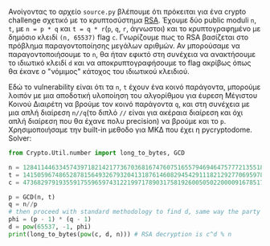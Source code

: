 Ανοίγοντας το αρχείο `source.py` βλέπουμε ότι πρόκειται για ένα crypto challenge σχετικό με το κρυπτοσύστημα [RSA](https://en.wikipedia.org/wiki/RSA_(cryptosystem)).
Έχουμε δύο public moduli `n`, `t`, με `n = p * q` και `t = q * r`(`p`, `q`, `r`, άγνωστοι) και το κρυπτογραφημένο με δημόσιο κλειδί `(n, 65537)` flag `c`. 
Γνωρίζουμε πως το RSA βασίζεται στο πρόβλημα παραγοντοποίησης μεγάλων αριθμών. Αν μπορούσαμε να παραγοντοποιήσουμε το `n`, θα ήταν εφικτό στη συνέχεια να ανακτήσουμε το ιδιωτικό κλειδί `d` και να αποκρυπτογραφήσουμε το flag ακρίβως όπως θα έκανε ο "νόμιμος" κάτοχος του ιδιωτικού κλειδιού.

Εδώ το vulnerability είναι ότι τα `n`, `t` έχουν ένα κοινό παράγοντα, μπορούμε λοιπόν με μια αποδοτική υλοποίηση του αλγορίθμου για έυρεση Μέγιστου Κοινού Διαιρέτη να βρούμε τον κοινό παράγοντα `q`, και στη συνέχεια με μια απλή διαίρεση `n//q`(το διπλό `//` είναι για ακέραια διαίρεση και όχι απλή διαίρεση που θα έχανε πολυ precision) να βρούμε και το `p`. Χρησιμοποιήσαμε την built-in μεθοδο για ΜΚΔ που έχει η pycryptodome.
Solver:
```python
from Crypto.Util.number import long_to_bytes, GCD

n = 128411446334574397182142177367036816747607516557946946475777213551854067644685228101846545351752528860053256201850680187014971373044213635458190035990313191878520145167897288451782716761583016211762230468690449552804140075391312689609630750165756863665938534272916291227872195163415073812595741859662165354831
t = 141505967486528781564932679320413187614608294542911182129277069597881744783352153182505684610363516263367917974683137645452946523412426253562685737300010982964119710055690077472513018470085598474788781104349985350519719483767063218168224886811895107705693040433237523708021630333573401381616728939166227840173
c = 47368297919355917559659743122199717890317581926005050220000916785173383662302111085256205262902138895003372667000048007521903028535241417463243887214578276537563140434870614356970685905632656683371052807455061227049476144862077015488389346383789227869074009272376016873578082687346959237300641158542093471434

p = GCD(n, t)
q = n//p
# then proceed with standard methodology to find d, same way the party that performs the key generation would do it
phi = (p - 1) * (q - 1)
d = pow(65537, -1, phi)
print(long_to_bytes(pow(c, d, n))) # RSA decryption is c^d % n
```

